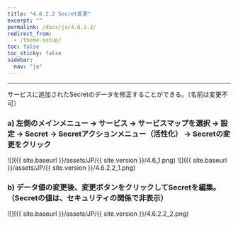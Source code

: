 ```yaml
---
title: "4.6.2.2 Secret変更"
excerpt: ""
permalink: /docs/ja/4.6.2.2/
redirect_from:
  - /theme-setup/
toc: false
toc_sticky: false
sidebar:
  nav: "ja"
---
```



---

サービスに追加されたSecretのデータを修正することができる。（名前は変更不可）

### a\) 左側のメインメニュー → サービス → サービスマップを選択 → 設定 → Secret → Secretアクションメニュー（活性化） → Secretの変更をクリック
![]({{ site.baseurl }}/assets/JP/{{ site.version }}/4.6_1.png)
![]({{ site.baseurl }}/assets/JP/{{ site.version }}/4.6.2.2_1.png)

### b\) データ値の変更後、変更ボタンをクリックしてSecretを編集。（Secretの値は、セキュリティの関係で非表示）
![]({{ site.baseurl }}/assets/JP/{{ site.version }}/4.6.2.2_2.png)
